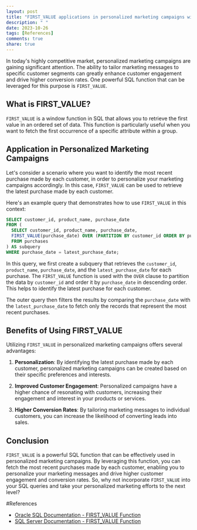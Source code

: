 ```yaml
---
layout: post
title: "FIRST_VALUE applications in personalized marketing campaigns with SQL"
description: " "
date: 2023-10-26
tags: [References]
comments: true
share: true
---
```


In today's highly competitive market, personalized marketing campaigns are gaining significant attention. The ability to tailor marketing messages to specific customer segments can greatly enhance customer engagement and drive higher conversion rates. One powerful SQL function that can be leveraged for this purpose is `FIRST_VALUE`.

## What is FIRST_VALUE?

`FIRST_VALUE` is a window function in SQL that allows you to retrieve the first value in an ordered set of data. This function is particularly useful when you want to fetch the first occurrence of a specific attribute within a group.

## Application in Personalized Marketing Campaigns

Let's consider a scenario where you want to identify the most recent purchase made by each customer, in order to personalize your marketing campaigns accordingly. In this case, `FIRST_VALUE` can be used to retrieve the latest purchase made by each customer.

Here's an example query that demonstrates how to use `FIRST_VALUE` in this context:

```sql
SELECT customer_id, product_name, purchase_date
FROM (
  SELECT customer_id, product_name, purchase_date,
  FIRST_VALUE(purchase_date) OVER (PARTITION BY customer_id ORDER BY purchase_date DESC) AS latest_purchase_date
  FROM purchases
) AS subquery
WHERE purchase_date = latest_purchase_date;
```

In this query, we first create a subquery that retrieves the `customer_id`, `product_name`, `purchase_date`, and the `latest_purchase_date` for each purchase. The `FIRST_VALUE` function is used with the `OVER` clause to partition the data by `customer_id` and order it by `purchase_date` in descending order. This helps to identify the latest purchase for each customer.

The outer query then filters the results by comparing the `purchase_date` with the `latest_purchase_date` to fetch only the records that represent the most recent purchases.

## Benefits of Using FIRST_VALUE

Utilizing `FIRST_VALUE` in personalized marketing campaigns offers several advantages:

1. **Personalization**: By identifying the latest purchase made by each customer, personalized marketing campaigns can be created based on their specific preferences and interests.

2. **Improved Customer Engagement**: Personalized campaigns have a higher chance of resonating with customers, increasing their engagement and interest in your products or services.

3. **Higher Conversion Rates**: By tailoring marketing messages to individual customers, you can increase the likelihood of converting leads into sales.

## Conclusion

`FIRST_VALUE` is a powerful SQL function that can be effectively used in personalized marketing campaigns. By leveraging this function, you can fetch the most recent purchases made by each customer, enabling you to personalize your marketing messages and drive higher customer engagement and conversion rates. So, why not incorporate `FIRST_VALUE` into your SQL queries and take your personalized marketing efforts to the next level?

#References
- [Oracle SQL Documentation - FIRST_VALUE Function](https://docs.oracle.com/en/database/oracle/oracle-database/21/sqlrf/FIRST_VALUE.html)
- [SQL Server Documentation - FIRST_VALUE Function](https://docs.microsoft.com/en-us/sql/t-sql/functions/first-value-transact-sql?view=sql-server-ver15)
